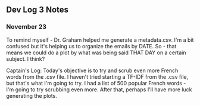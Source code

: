 ## Dev Log 3 Notes

### November 23

To remind myself - Dr. Graham helped me generate a metadata.csv. I'm a bit confused but it's helping us to organize the emails by DATE. So - that means we could do a plot by what was being said THAT DAY on a certain subject. I think?

Captain's Log: Today's objective is to try and scrub even more French words from the .csv file. I haven't tried starting a TF-IDF from the .csv file, but that's what I'm going to try. 
I had a list of 500 popular French words - I'm going to try scrubbing even more. After that, perhaps I'll have more luck generating the plots.



